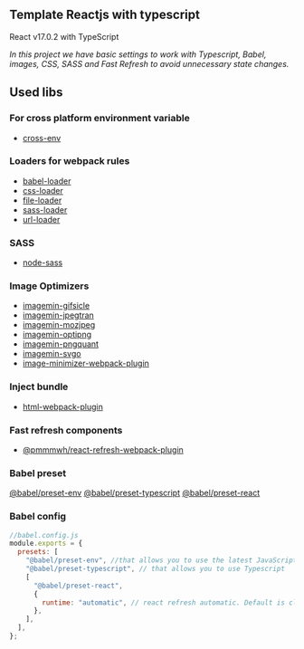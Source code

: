 ## Template Reactjs with typescript

React v17.0.2 with TypeScript

_In this project we have basic settings to work with Typescript, Babel, images, CSS, SASS and Fast Refresh to avoid unnecessary state changes._

## **Used libs**

### **For cross platform environment variable**
* [cross-env](https://www.npmjs.com/package/cross-env)
### **Loaders for webpack rules**
* [babel-loader](https://www.npmjs.com/package/babel-loader)
* [css-loader](https://www.npmjs.com/package/css-loader)
* [file-loader](https://www.npmjs.com/package/file-loader)
* [sass-loader](https://www.npmjs.com/package/sass-loader)
* [url-loader](https://www.npmjs.com/package/url-loader)
### **SASS**
* [node-sass](https://www.npmjs.com/package/node-sass)
### **Image Optimizers**
* [imagemin-gifsicle](https://www.npmjs.com/package/imagemin-gifsicle)
* [imagemin-jpegtran](https://www.npmjs.com/package/imagemin-jpegtran)
* [imagemin-mozjpeg](https://www.npmjs.com/package/imagemin-mozjpeg)
* [imagemin-optipng](https://www.npmjs.com/package/imagemin-optipng)
* [imagemin-pngquant](https://www.npmjs.com/package/imagemin-pngquant)
* [imagemin-svgo](https://www.npmjs.com/package/imagemin-svgo)
* [image-minimizer-webpack-plugin](https://www.npmjs.com/package/image-minimizer-webpack-plugin)

### **Inject bundle**
* [html-webpack-plugin](https://www.npmjs.com/package/imagemin-svgo)

### **Fast refresh components**
* [@pmmmwh/react-refresh-webpack-plugin](https://www.npmjs.com/package/@pmmmwh/react-refresh-webpack-plugin)

### **Babel preset**
[@babel/preset-env](https://www.npmjs.com/package/@babel/preset-env)
[@babel/preset-typescript](https://www.npmjs.com/package/@babel/preset-typescript)
[@babel/preset-react](https://www.npmjs.com/package/@babel/preset-react)

### Babel config 

```js
//babel.config.js
module.exports = {
  presets: [
    "@babel/preset-env", //that allows you to use the latest JavaScript without needing to micromanage which syntax transforms
    "@babel/preset-typescript", // that allows you to use Typescript
    [
      "@babel/preset-react",
      {
        runtime: "automatic", // react refresh automatic. Default is classic
      },
    ],
  ],
};
```